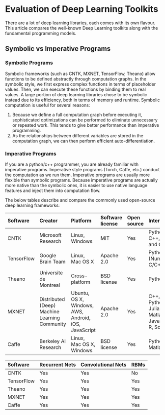 # Evaluation of Deep Learning Toolkits

There are a lot of deep learning libraries, each comes with its own flavour. This article compares the well-known Deep Learning toolkits along with the fundamental programming models.

##  Symbolic vs Imperative Programs

###  Symbolic Programs

Symbolic frameworks (such as CNTK, MXNET, TensorFlow, Theano) allow functions to be defined abstractly through computation graphs. In the symbolic style, we first express complex functions in terms of placeholder values. Then, we can execute these functions by binding them to real values. A large portion of deep learning libraries chose to be symbolic instead due to its efficiency, both in terms of memory and runtime. Symbolic computation is useful for several reasons:

1. Because we define a full computation graph before executing it, sophisticated optimizations can be performed to eliminate unnecessary or repeated work. This tends to give better performance than imperative programming. 
2. As the relationships between different variables are stored in the computation graph, we can then perform efficient auto-differentiation.


###  Imperative Programs

If you are a python/c++ programmer, you are already familiar with imperative programs. Imperative style programs (Torch, Caffe, etc.) conduct the computation as we run them. Imperative programs are usually more flexible than symbolic programs. Because imperative programs are actually more native than the symbolic ones, it is easier to use native language features and inject them into computation flow. 

The below tables describe and compare the commonly used open-source deep learning frameworks:

| Software | Creator | Platform | Software license | Open source | Interface | CUDA support | 
|:----------|:-------|:---------|:-----------------|:------------|:----------|:------------|
| CNTK | Microsoft Research | Linux, Windows | MIT | Yes | Python, C++, C# and CLI | Yes |
| TensorFlow | Google Brain Team | Linux, Mac OS X| Apache 2.0 | Yes | Python (Numpy), C/C++ | Yes |
| Theano | Universite de Montreal | Cross-platform | BSD license | Yes | Python | Yes | Yes |Yes |
| MXNET | Distributed (Deep) Machine Learning Community | Ubuntu, OS X, Windows, AWS, Android, iOS, JavaScript | Apache 2.0 | Yes | C++, Python, Julia, Matlab, JavaScript, R, Scala | Yes |
| Caffe | Berkeley AI Research | Linux, Mac OS X, Windows | BSD license | Yes | Python, Matlab | Yes |


| Software | Recurrent Nets | Convolutional Nets | RBMs |
|:---------|:---------------|:-------------------|:-----|
| CNTK | Yes | Yes | No |
| TensorFlow | Yes | Yes | Yes|
| Theano | Yes |Yes | Yes |
| MXNET | Yes | Yes | Yes |
| Caffe | Yes | Yes | Yes |
